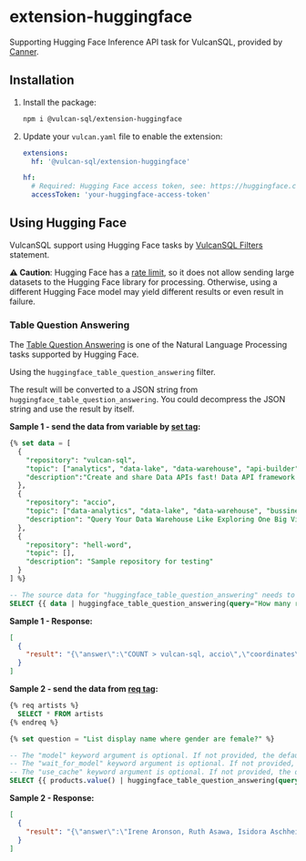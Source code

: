 # extension-huggingface

Supporting Hugging Face Inference API task for VulcanSQL, provided by [Canner](https://canner.io/).

## Installation

1. Install the package:

   ```bash
   npm i @vulcan-sql/extension-huggingface
   ```

2. Update your `vulcan.yaml` file to enable the extension:

   ```yaml
   extensions:
     hf: '@vulcan-sql/extension-huggingface'

   hf:
     # Required: Hugging Face access token, see: https://huggingface.co/docs/hub/security-tokens
     accessToken: 'your-huggingface-access-token'
   ```

## Using Hugging Face

VulcanSQL support using Hugging Face tasks by [VulcanSQL Filters](https://vulcansql.com/docs/develop/advanced#filters) statement.

**⚠️ Caution**: Hugging Face has a [rate limit](https://huggingface.co/docs/api-inference/faq#rate-limits), so it does not allow sending large datasets to the Hugging Face library for processing. Otherwise, using a different Hugging Face model may yield different results or even result in failure.

### Table Question Answering

The [Table Question Answering](https://huggingface.co/docs/api-inference/detailed_parameters#table-question-answering-task) is one of the Natural Language Processing tasks supported by Hugging Face.

Using the `huggingface_table_question_answering` filter.

The result will be converted to a JSON string from `huggingface_table_question_answering`. You could decompress the JSON string and use the result by itself.

**Sample 1 - send the data from variable by [set tag](https://vulcansql.com/docs/develop/advance#set-variables):**

```sql
{% set data = [
  {
    "repository": "vulcan-sql",
    "topic": ["analytics", "data-lake", "data-warehouse", "api-builder"],
    "description":"Create and share Data APIs fast! Data API framework for DuckDB, ClickHouse, Snowflake, BigQuery, PostgreSQL"
  },
  {
    "repository": "accio",
    "topic": ["data-analytics", "data-lake", "data-warehouse", "bussiness-intelligence"],
    "description": "Query Your Data Warehouse Like Exploring One Big View."
  },
  {
    "repository": "hell-word",
    "topic": [],
    "description": "Sample repository for testing"
  }
] %}

-- The source data for "huggingface_table_question_answering" needs to be an array of objects.
SELECT {{ data | huggingface_table_question_answering(query="How many repositories related to data-lake topic?") }} as result
```

**Sample 1 - Response:**

```json
[
  {
    "result": "{\"answer\":\"COUNT > vulcan-sql, accio\",\"coordinates\":[[0,0],[1,0]],\"cells\":[\"vulcan-sql\",\"accio\"],\"aggregator\":\"COUNT\"}"
  }
]
```

**Sample 2 - send the data from [req tag](https://vulcansql.com/docs/develop/predefined-queries):**

```sql
{% req artists %}
  SELECT * FROM artists
{% endreq %}

{% set question = "List display name where gender are female?" %}

-- The "model" keyword argument is optional. If not provided, the default value is 'google/tapas-base-finetuned-wtq'.
-- The "wait_for_model" keyword argument is optional. If not provided, the default value is false.
-- The "use_cache" keyword argument is optional. If not provided, the default value is true.
SELECT {{ products.value() | huggingface_table_question_answering(query=question, model="microsoft/tapex-base-finetuned-wtq", wait_for_model=true, use_cache=true) }}
```

**Sample 2 - Response:**

```json
[
  {
    "result": "{\"answer\":\"Irene Aronson, Ruth Asawa, Isidora Aschheim, Geneviève Asse, Dana Atchley, Aino Aalto, Berenice Abbott\",\"coordinates\":[[8,1],[16,1],[17,1],[23,1],[25,1],[29,1],[35,1]],\"cells\":[\"Irene Aronson\",\"Ruth Asawa\",\"Isidora Aschheim\",\"Geneviève Asse\",\"Dana Atchley\",\"Aino Aalto\",\"Berenice Abbott\"],\"aggregator\":\"NONE\"}"
  }
]
```
